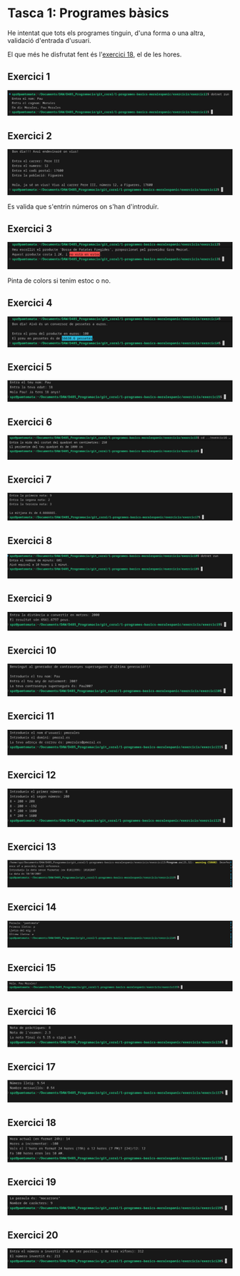 # Tasca 1: Programes bàsics

He intentat que tots els programes tinguin, d'una forma o una altra, validació d'entrada d'usuari.

El que més he disfrutat fent és l'[exercici 18](#exercici-18), el de les hores.

## Exercici 1

![](/images/exercici-1.png)

## Exercici 2

![](/images/exercici-2.png)

Es valida que s'entrin números on s'han d'introduïr.

## Exercici 3

![](/images/exercici-3.png)

Pinta de colors si tenim estoc o no.

## Exercici 4

![](/images/exercici-4.png)

## Exercici 5

![](/images/exercici-5.png)

## Exercici 6

![](/images/exercici-6.png)

## Exercici 7

![](/images/exercici-7.png)

## Exercici 8

![](/images/exercici-8.png)

## Exercici 9

![](/images/exercici-9.png)

## Exercici 10

![](/images/exercici-10.png)

## Exercici 11

![](/images/exercici-11.png)

## Exercici 12

![](/images/exercici-12.png)

## Exercici 13

![](/images/exercici-13.png)

## Exercici 14

![](/images/exercici-14.png)

## Exercici 15

![](/images/exercici-15.png)

## Exercici 16

![](/images/exercici-16.png)

## Exercici 17

![](/images/exercici-17.png)

## Exercici 18

![](/images/exercici-18.png)

## Exercici 19

![](/images/exercici-19.png)

## Exercici 20

![](/images/exercici-20.png)